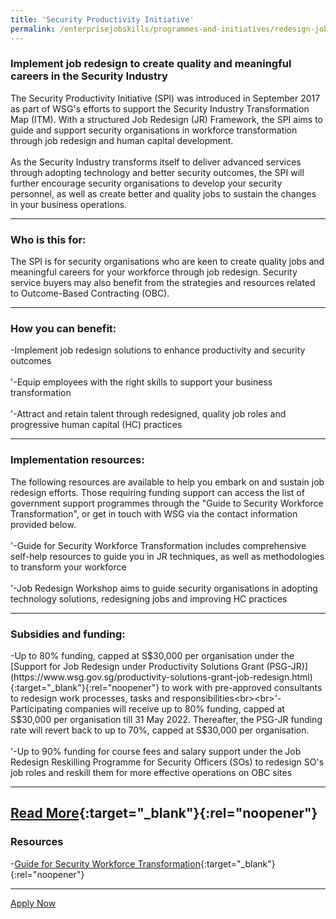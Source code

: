 ```yaml
---
title: 'Security Productivity Initiative'
permalink: /enterprisejobskills/programmes-and-initiatives/redesign-jobs/security-productivity-initiative/
---
```


### Implement job redesign to create quality and meaningful careers in the Security Industry

The Security Productivity Initiative (SPI) was introduced in September 2017 as part of WSG's efforts to support the Security Industry Transformation Map (ITM). With a structured Job Redesign (JR) Framework, the SPI aims to guide and support security organisations in workforce transformation through job redesign and human capital development.<br><br>As the Security Industry transforms itself to deliver advanced services through adopting technology and better security outcomes, the SPI will further encourage security organisations to develop your security personnel, as well as create better and quality jobs to sustain the changes in your business operations.

---

### Who is this for:

The SPI is for security organisations who are keen to create quality jobs and meaningful careers for your workforce through job redesign. Security service buyers may also benefit from the strategies and resources related to Outcome-Based Contracting (OBC).

---

### How you can benefit:

-Implement job redesign solutions to enhance productivity and security outcomes<br><br>'-Equip employees with the right skills to support your business transformation<br><br>'-Attract and retain talent through redesigned, quality job roles and progressive human capital (HC) practices

---

### Implementation resources:

The following resources are available to help you embark on and sustain job redesign efforts. Those requiring funding support can access the list of government support programmes through the "Guide to Security Workforce Transformation", or get in touch with WSG via the contact information provided below.<br><br>'-Guide for Security Workforce Transformation includes comprehensive self-help resources to guide you in JR techniques, as well as methodologies to transform your workforce<br><br>'-Job Redesign Workshop aims to guide security organisations in adopting technology solutions, redesigning jobs and improving HC practices

---

### Subsidies and funding:

-Up to 80% funding, capped at S$30,000 per organisation under the [Support for Job Redesign under Productivity Solutions Grant (PSG-JR)](https://www.wsg.gov.sg/productivity-solutions-grant-job-redesign.html){:target="_blank"}{:rel="noopener"} to work with pre-approved consultants to redesign work processes, tasks and responsibilities<br><br>'-Participating companies will receive up to 80% funding, capped at S$30,000 per organisation till 31 May 2022. Thereafter, the PSG-JR funding rate will revert back to up to 70%, capped at S$30,000 per organisation.<br><br>'-Up to 90% funding for course fees and salary support under the Job Redesign Reskilling Programme for Security Officers (SOs) to redesign SO's job roles and reskill them for more effective operations on OBC sites

---

[Read More](https://www.wsg.gov.sg/programmes-and-initiatives/security-productivity-initiative.html){:target="_blank"}{:rel="noopener"}
---

### Resources

-[Guide for Security Workforce Transformation](https://www.form.gov.sg/#!/5ba20e96ec6d40000f3bfd77){:target="_blank"}{:rel="noopener"}

---

<a class="btn" href="WSG_Biz_Service@wsg.gov.sg" target="_blank" rel="noopener">Apply Now</a>
